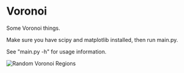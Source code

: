 # Voronoi
Some Voronoi things.

Make sure you have scipy and matplotlib installed, then run main.py.

See "main.py -h" for usage information.

![Random Voronoi Regions](http://i.imgur.com/JrXzNHe.png)

